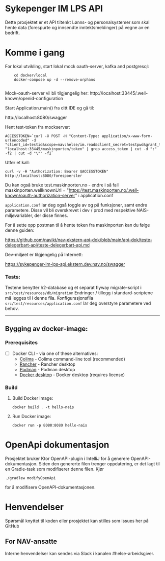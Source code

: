 Sykepenger IM LPS API
================

Dette prosjektet er et API tiltenkt Lønns- og personalsystemer som skal hente data (forespurte og innsendte inntektsmeldinger) på vegne av en bedrift. 

# Komme i gang

For lokal utvikling, start lokal mock oauth-server, kafka and postgresql:
```
    cd docker/local
    docker-compose up -d --remove-orphans
    
```
Mock-oauth-server vil bli tilgjengelig her: http://localhost:33445/.well-known/openid-configuration

Start Application.main() fra ditt IDE og gå til:

http://localhost:8080/swagger

Hent test-token fra mockserver:
```
ACCESSTOKEN=`curl -X POST -H "Content-Type: application/x-www-form-urlencoded" -d "client_id=testid&scope=nav:helse/im.read&client_secret=testpwd&grant_type=client_credentials" "localhost:33445/maskinporten/token" | grep access_token | cut -d ":" -f2 | cut -d "\"" -f2`
```
Utfør et kall:
```
curl -v -H "Authorization: Bearer $ACCESSTOKEN" http://localhost:8080/forespoersler
```

Du kan også bruke test.maskinporten.no - endre i så fall 
maskinporten.wellknownUrl = "https://test.maskinporten.no/.well-known/oauth-authorization-server" i application.conf

`application.conf`  lar deg også toggle av og på funksjoner, samt endre parametere. Disse vil bli overskrevet i dev / prod med respektive NAIS-miljøvariabler, der disse finnes.


For å sette opp postman til å hente token fra maskinporten kan du følge denne guiden: 

https://github.com/navikt/nav-ekstern-api-dok/blob/main/api-dok/teste-delegerbart-api/teste-delegerbart-api.md


Dev-miljøet er tilgjengelig på Internett:

https://sykepenger-im-lps-api.ekstern.dev.nav.no/swagger


### Tests:
Testene benytter h2-database og et separat flyway migrate-script i `src/test/resources/db/migration`
Endringer / tillegg i standard-scriptene må legges til i denne fila. 
Konfigurasjonsfila `src/test/resources/application.conf` lar deg overstyre parametere ved behov.

---

## Bygging av docker-image:

### Prerequisites

- [ ] Docker CLI - via one of these alternatives:
    - [Colima](https://github.com/abiosoft/colima) - Colima command-line tool (recommended)
    - [Rancher](https://rancherdesktop.io) - Rancher desktop
    - [Podman](https://podman-desktop.io) - Podman desktop
    - [Docker desktop](https://www.docker.com/products/docker-desktop/) - Docker desktop (requires license)

### Build

1. Build Docker image:

    ```shell
    docker build . -t hello-nais
    ```

2. Run Docker image:

    ```shell
    docker run -p 8080:8080 hello-nais
    ```

# OpenApi dokumentasjon

Prosjektet bruker Ktor OpenAPI-plugin i IntelliJ for å generere OpenAPI-dokumentasjon. 
Siden den genererte filen trenger oppdatering, er det lagt til en Gradle-task som modifiserer denne filen. Kjør
```shell
./gradlew modifyOpenApi
``` 
for å modifisere OpenAPI-dokumentasjonen.

# Henvendelser

Spørsmål knyttet til koden eller prosjektet kan stilles som issues her på GitHub

## For NAV-ansatte

Interne henvendelser kan sendes via Slack i kanalen #helse-arbeidsgiver.


